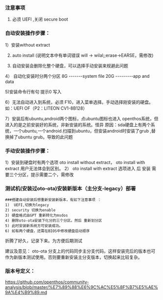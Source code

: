 ### 注意事项
1. 必须 UEFI ,关闭 secure boot


### 自动安装操作步骤：
1）安装without extract

2) auto install (说明文本中有单词错误 will -> wilal;;erase->EARSE，需修改)

3) 自动安装会删除化整个硬盘，可以选择手动安装来规避此问题

4） 自动化安装时分两个分区
    8G -------system file
    20G ---------app and data
    
5)安装命令行有句 提示0 写入

6）无法自动进入到系统，必须 F10，进入菜单选择。手动选择刚安装的硬盘。如：UEFI OF（P2：LITEON CV1-8B128）

7）安装后有ubuntu,android两个图标，点ubuntu图标也进入 openthos系统，但进入的是之前安装好的系统，非新安装的系统。怪异
   原因：sda硬盘上有两个系统，一个ubuntu,一个android.扫描到ubuntu，但安装android时安装了grub ,替换掉了ubuntu grub。导致的此问题
   

### 手动安装操作步骤：
1）安装到硬盘时有两个选项 oto install without extract，    oto install with extract 用户无法体会到区别。
2） oto install with extract 选项进入 后 安装 需要三个分区，提示需要二个，需修改


### 测试机(安装过oto-ota)安装新版本（主分支-legacy）部署
    ###搭建自动安装后想重新安装新版本，有如下注意事项 ：
    1)  UEFI,切换为legacy
    2) security 切换为enable
    3) 硬盘格式由GPT 重新转化为msdos
    4) 删除oto-ota安装下化分的三个分区。然后 重新划分区
    5) 此时安装新系统方可安装成功。
    6) 如有两个硬盘，还需在BIOS中修改硬盘启动顺序
  折腾了好久，记录下来。为方便后期测试 

建议及意见： oto-ota 分支上的代码同步主分支代码，这样安装完后的版本也可作为新版本测试使用。否则要重新安装主分支版本，切换起来比较复杂。
### 版本号定义：
https://github.com/openthos/community-analysis/blob/master/%E7%89%88%E6%9C%AC%E5%8F%B7%E5%AE%9A%E4%B9%89.md
